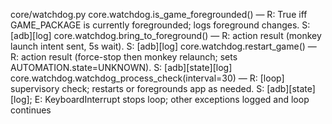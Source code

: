 
core/watchdog.py
core.watchdog.is_game_foregrounded() — R: True iff GAME_PACKAGE is currently foregrounded; logs foreground changes. S: [adb][log]
core.watchdog.bring_to_foreground() — R: action result (monkey launch intent sent, 5s wait). S: [adb][log]
core.watchdog.restart_game() — R: action result (force-stop then monkey relaunch; sets AUTOMATION.state=UNKNOWN). S: [adb][state][log]
core.watchdog.watchdog_process_check(interval=30) — R: [loop] supervisory check; restarts or foregrounds app as needed. S: [adb][state][log]; E: KeyboardInterrupt stops loop; other exceptions logged and loop continues
